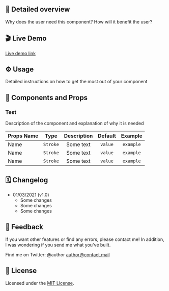 ## 📖 Detailed overview
Why does the user need this component? How will it benefit the user?


## 🎬 Live Demo
[Live demo link]()

## ⚙️ Usage
Detailed instructions on how to get the most out of your component

## 🧩 Components and Props

### Test
Description of the component and explanation of why it is needed

|  Props Name  |    Type    |  Description  |  Default  |   Example   |
| ------------ | :--------: | :-----------: | :-------: | :---------: |
| Name         |  `Stroke`  |   Some text   |  `value`  |  `example`  |
| Name         |  `Stroke`  |   Some text   |  `value`  |  `example`  |
| Name         |  `Stroke`  |   Some text   |  `value`  |  `example`  |

## 🗓 Changelog
- 01/03/2021 (v1.0)
  - Some changes
  - Some changes
  - Some changes

## 📮 Feedback
If you want other features or find any errors, please contact me!
In addition, I was wondering if you send me what you've built.

Find me on Twitter: @author
[author@contact.mail](mailto:author@contact.mail)

## 📝 License
Licensed under the [MIT License](./LICENSE).
